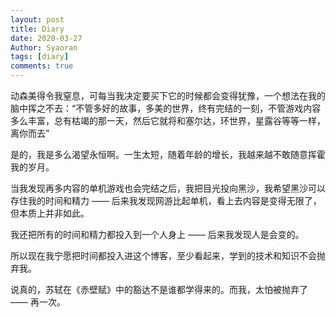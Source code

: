 ```yaml
---
layout: post
title: Diary
date: 2020-03-27
Author: Syaoran 
tags: [diary]
comments: true
---
```


动森美得令我窒息，可每当我决定要买下它的时候都会变得犹豫，一个想法在我的脑中挥之不去：“不管多好的故事，多美的世界，终有完结的一刻，不管游戏内容多么丰富，总有枯竭的那一天，然后它就将和塞尔达，环世界，星露谷等等一样，离你而去”

是的，我是多么渴望永恒啊。一生太短，随着年龄的增长，我越来越不敢随意挥霍我的岁月。

当我发现再多内容的单机游戏也会完结之后，我把目光投向黑沙，我希望黑沙可以存住我的时间和精力 —— 后来我发现网游比起单机，看上去内容是变得无限了，但本质上并非如此。

我还把所有的时间和精力都投入到一个人身上 —— 后来我发现人是会变的。

所以现在我宁愿把时间都投入进这个博客，至少看起来，学到的技术和知识不会抛弃我。

说真的，苏轼在《赤壁赋》中的豁达不是谁都学得来的。而我，太怕被抛弃了 —— 再一次。